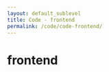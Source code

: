 ```yaml
---
layout: default_sublevel
title: Code - frontend
permalink: /code/code-frontend/
---
```

# **frontend**

